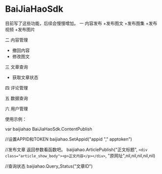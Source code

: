 # BaiJiaHaoSdk
目前写了这些功能，后续会慢慢增加。
一 内容发布
+发布图文
+发布图集
+发布视频
+发布图片

二 内容管理
+ 撤回内容
+ 修改图文

三 文章查询
+ 获取文章状态


四 评论管理

五 数据查询

六 用户管理


使用示例：

var baijiahao BaiJiaHaoSdk.ContentPublish

//设置APPID和TOKEN
baijiahao.SetAppid("appid "," apptoken")

//发布文章 返回参数看函数吧。
baijiahao.ArticlePublish("正文标题", `<div class="article_show_body"><p>正文内容</p></div>`, "原网址",nil,nil,nil,nil,nil)

//查询状态
baijiahao.Query_Status("文章ID")
